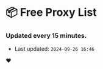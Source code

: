 # :package: Free Proxy List
### Updated every 15 minutes.

- Last updated: `2024-09-26 16:46`

:heart:
